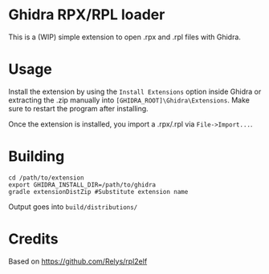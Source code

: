 # Ghidra RPX/RPL loader

This is a (WIP) simple extension to open .rpx and .rpl files with Ghidra.

# Usage

Install the extension by using the `Install Extensions` option inside Ghidra or extracting the .zip manually into `[GHIDRA_ROOT]\Ghidra\Extensions`. Make sure to restart the program after installing.

Once the extension is installed, you import a .rpx/.rpl via `File->Import...`.

# Building

```
cd /path/to/extension
export GHIDRA_INSTALL_DIR=/path/to/ghidra 
gradle extensionDistZip #Substitute extension name
```

Output goes into `build/distributions/`

# Credits

Based on https://github.com/Relys/rpl2elf